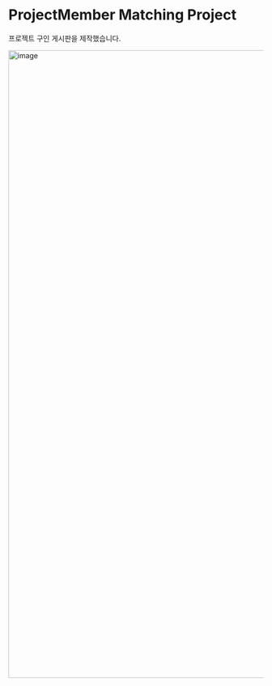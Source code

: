 # ProjectMember Matching Project
프로젝트 구인 게시판을 제작했습니다.

<img width="1240" alt="image" src="https://github.com/JungHoonKim-KR/Web_Procject/assets/100742423/f63ca701-92d5-4afc-919f-5df5322a51cd">


